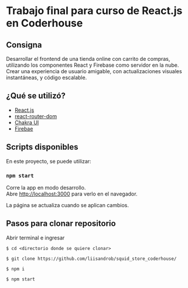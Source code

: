 # Trabajo final para curso de React.js en Coderhouse

## Consigna

Desarrollar el frontend de una tienda online con carrito de compras,
utilizando los componentes React y Firebase como servidor en la nube.
Crear una experiencia de usuario amigable, con actualizaciones
visuales instantáneas, y código escalable.

## ¿Qué se utilizó?

- [React.js](https://es.reactjs.org/)
- [react-router-dom](https://v5.reactrouter.com/web/guides/quick-start)
- [Chakra UI](https://chakra-ui.com/docs/getting-started)
- [Firebae](https://firebase.google.com/docs)

## Scripts disponibles

En este proyecto, se puede utilizar:

### `npm start`

Corre la app en modo desarrollo.\
Abre [http://localhost:3000](http://localhost:3000) para verlo en el navegador.

La página se actualiza cuando se aplican cambios.

## Pasos para clonar repositorio

Abrir terminal e ingresar

```
$ cd <directorio donde se quiere clonar>

$ git clone https://github.com/liisandrob/squid_store_coderhouse/

$ npm i

$ npm start
```